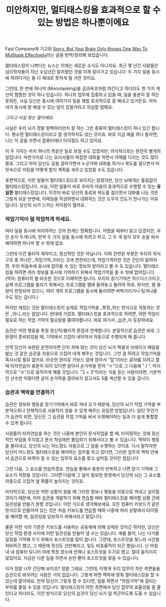 ﻿---
title: '미안하지만, 멀티태스킹을 효과적으로 할 수 있는 방법은 하나뿐이에요'
categories:
  - news
tags:
  - multitasking
  - 멀티태스킹
  - 습관
pubDate: 2017-07-23
description: 기본 설명을 입력하세요
---

Fast Company에 기고된 [Sorry, But Your Brain Only Knows One Way To Multitask Effectively](https://www.fastcompany.com/3067257/sorry-but-your-brain-only-knows-one-way-to-multitask-effectively)라는 글을 번역/정리해 보았습니다.

멀티태스킹이 나쁘다는 뉴스는 이제는 새로운 소식도 아니지요. 최근 몇 년간 사람들은 심리학자들이 지난 수십년간 알아왔던 것을 이제 알아가고 있습니다: 두 가지 일을 동시에 하려다가는 둘 다 제대로 못하게 될 거란 것이요.

그런데, 한 번에 하나씩 (Monotasking)을 금과옥조처럼 여긴다고 하더라도 한 가지 계산이 찜찜한 것이 하나 있습니다. 하나의 업무에 집중하고 있을 때, 일을 충분히 잘 하든 못하든, 사실 당신은 동시에 여러가지 일을 제법 효과적으로 잘 해내고 있거든요. 아마 내가 동시에 잘 해낼 수 있는 일이 있을거라고 의심할 법해요.

_그리고 사실 맞는 말이에요._

사실은 우리 뇌가 정말 완벽하리만치 잘 하는 그런 종류의 멀티태스킹이 하나 있긴 합니다. 평소엔 멀티태스킹이라고 잘 생각하지도 않는 것이죠. 바로 지금 예를 하나 들자면, 나는 이 글을 쓰면서 컴퓨터에다 타이핑도 하고 있어요.

이 두 가지는 마치 하나의 똑같은 일로 보일 수도 있겠지만, 의식적으로는 완전히 별개의 일입니다. 마찬가지로 나는 요리사들이 복잡한 대화를 하면서 야채를 다지는 것도 많이 봤죠. 그리고 아마 당신도 길을 걸어가면서 누군가와 대화를 하거나 복도를 걸으면서 머릿속으로 미팅을 어떻게 할지 계획을 세우고 있었을 수도 있습니다.

표면적으로, 이런 일들이 멀티태스킹으로 보이지는 않겠지만, 당신 뇌에게는 틀림없이 멀티태스킹입니다. 사실, 이런 일들이 바로 우리의 마음이 효과적으로 수행할 수 있는 **유일한** 멀티태스킹입니다. 이것이 바로 당신의 동료와 복도를 걸으면서 대화를 나눈 것은 그렇게 쉬운 반면에, 이메일을 작성하면서 대화하는 것은 도무지 진도가 안나가는 이유입니다. 당신의 뇌가 느끼는 차이점이 뭘까요.

### 작업기억이 덜 작업하게 하세요.

여러 일을 동시에 처리하려는 것의 한계는 명확합니다. 어렸을 때부터 알고 있겠지만, 우린 손이 두개니까, 만약 두 가지 일을 동시에 하려고 하고, 그 두 개 일이 모두 손을 써서 해야하면 하나씩 할 수 밖에 없죠.

그런데 이건 물리적 제약이고, 정신적인 것은 아닙니다. 이와 관련된 부분은 우리의 의식 구조 중 하나인 _작업기억_이라는 것과 연관되는데, 작업기억이란 것은 간단히 말하자면, 우리 마음속에 동시에 잡아둘 수 있는 정보의 양이라고 볼 수 도 있습니다. 멀티태스킹을 하려면 여러 정보를 동시에 기억하기 위해서 작업기억을 쓸 수 밖에 없어집니다. (역자: 컴퓨터의 램 비슷한 것으로 이해하면 됩니다. 우리의 장기기억은 하드디스크이고, 실제 프로그램을 돌리기 위해서는 프로그램을 램에 올려놓고 돌려야 하죠. 하지만, 램 용량이 한정되어 있으니, 여러 개의 프로그램을 동시에 돌리려면 버벅거리거나 팅겨나올 수도 있는 겁니다.)

하지만 재밌는 것은 멀티태스킹이 실제로 작업기억을 _확장_하는 방식으로 작동하는 것은 _아니_라는 점입니다. 반대에 가깝죠. 멀티태스킹을 효과적으로 하려면, 어떤 작업이 필요로 하는 작업 기억의 필요량을 줄여야합니다. 바로 여기서 _습관_이 등장하네요.

습관은 어떤 행동을 특정 정신적/물리적 환경과 연계합니다. 본질적으로 습관은 바로 그 환경이 준비되었을 때, 기억에서 끄집어 내어져서 자동으로 수행되게 해 줍니다.

만약 당신이 숙련된 운전자라면 단지 차에 앉는 것이 당신 뇌가 엑셀과 브레이크 페달을 밟는 것 같은 습관을 자동으로 끄집어 내게 해주는 것입니다. 그런 걸 하려고 작업기억을 혹사시킬 필요 없어요. 비슷한 원리로 키보드 앞에 앉아서 "앞"이라는 글자를 치려고 할 때 타자연습이 충분히 되어 있다면 알아서 손가락을 먼저 "ㅇ"으로 그 다음에 "ㅏ", 마지막으로 "ㅍ"으로 움직이게 해줄 것입니다. "2 + 3"이라는 식을 듣는 사람이라면, 기본적인 산수만 익혔다면 굳이 손가락을 꼽아보지 않고서도 5를 계산할 수 있을 겁니다.

### 습관과 맥락을 연결하기

습관은 정보와 행동을 장기기억에서 바로 꺼내 오기 때문에, 당신의 뇌가 작업 기억을 부분적으로나 전체적으로 사용하지 않을 수 있게 해주는 유일한 방법입니다. 일단 무언가가 습관이 되면, 당신은 그 습관을 작업 기억을 써서 수행해야하는 일과 더 쉽게 통합할 수 있게 됩니다.

사람들이 타자연습을 하는 것은 나중에 본인이 문서작업을 할 때, 타이핑하는 것에 정신적인 부담을 주지않고 문서 작성에만 몰입하기 위해서라고 볼 수 있습니다. 맥락이 행동을 불러내고, 당신의 뇌는 어느정도 자동으로 그 일을 수행하는 것이죠. 다시 말하자면 당신이 어느정도 멀티태스킹을 해야하는 업무를 하고 있다면, 그러한 업무의 맥락 안에서 습관으로 바뀌어 질 수 있는 업무의 요소를 찾고 싶어질 것이란 점입니다.

그런 다음, 그 요소를 연습하겠죠. 연습을 통해서 충분히 반복하고 나면 장기 기억에 그 요소가 저장될 것입니다. 그러면 다음에 그 일이 필요한 환경에서 당신의 뇌는 그 요소를 자동으로 끄집어 낼 확률이 높아지는 것이죠.

마지막으로, 당신은 어떤 상황이 왔을 때 그러한 정보나 행동을 자동으로 꺼내고 싶어질 것이기 때문에, 아마 습관을 개발하기 위해 연습할 때와 멀티태스킹을 해야할 상황 간에 일관성을 만들기 원할 것입니다. 이런 식으로 생각해보세요. 모든 컴퓨터 키보드가 같은 방식으로 만들어져 있는 것은 처음 키보드를 연습할 때와 나중에 여러 상황에서 타이핑을 해야할 때, 일관성을 담보하기 위해서라고 말입니다.

물론 이런 식의 기준은 키보드를 사용하는 공동체에 의해 강제된 것이긴 하지만, 당신은 당신 작업 환경 사이에 어떤 일관성을 만들어 낼 수는 있습니다. 예를 들어, 나는 다가올 일정을 기억해 두기 위해서 포스트잇을 많이 씁니다. 그런데, 포스트잇을 찾느라 시간을 허비하곤 했고, 그 때문에 정신도 산만해지고, 일도 비효율적이 되곤 했습니다. 난 마침내 내 컴퓨터 모니터 아래 특정 장소에 언제나 포스트잇을 두기로 했고, 절대 움직이지 않았어요. 지금은 다른 일을 하면서 손만 뻗어 포스트잇을 찾을 수 있습니다.

이거 정말 너무 간단해 보이죠? 정말 그래요. 그런데, 이렇게 우리 업무의 작은 측면들을 습관으로 바꾸려는 사람은 거의 없습니다. 그렇게 하면 맥락에 맞춰 멀티태스킹을 할 수 있는데 말이에요. 만약 당신이 그렇게 할 수 있다면, 일을 하면서 "작업기억"에 걸리는 부하를 줄일 수 있을 것입니다. 멀티태스킹이 어떤 측면에서 당신 업무의 효율성을 좀 줄인다고 하더라도, 이런 방식으로 당신의 습관이 당신 뇌가 덜 피곤하도록 도울 수 있습니다.


